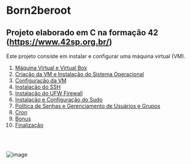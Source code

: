 # Born2beroot

## Projeto elaborado em C na formação 42 (https://www.42sp.org.br/)
Este projeto consiste em instalar e configurar uma máquina virtual (VM). 

01) [Máquina Virtual e Virtual Box](https://github.com/vangoncalez/42sp_born2beroot/blob/main/parte_01.md)
02) [Criação da VM e Instalação do Sistema Operacional](https://github.com/vangoncalez/42sp_born2beroot/blob/main/parte_02.md)
03) [Configuração da VM](https://github.com/vangoncalez/42sp_born2beroot/blob/main/parte_03.md)
04) [Instalação do SSH](https://github.com/vangoncalez/42sp_born2beroot/blob/main/parte_04.md)
05) [Instalação do UFW Firewall](https://github.com/vangoncalez/42sp_born2beroot/blob/main/parte_05.md)
06) [Instalação e Configuração do Sudo](https://github.com/vangoncalez/42sp_born2beroot/blob/main/parte_06.md)
07) [Política de Senhas e Gerenciamento de Usuários e Grupos](https://github.com/vangoncalez/42sp_born2beroot/blob/main/parte_07.md)
08) [Cron](https://github.com/vangoncalez/42sp_born2beroot/blob/main/parte_08.md)
09) [Bonus](https://github.com/vangoncalez/42sp_born2beroot/blob/main/parte_09.md)
10) [Finalização](https://github.com/vangoncalez/42sp_born2beroot/blob/main/parte_10.md)
<br>
<br>

![image](https://user-images.githubusercontent.com/82785772/147578054-b7d4ce6b-5237-4b72-9cc1-4563aacdb6e5.png)
